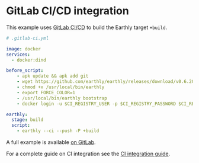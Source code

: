
# GitLab CI/CD integration

This example uses [GitLab CI/CD](https://docs.gitlab.com/ee/ci/) to build the Earthly target `+build`.


```yml
# .gitlab-ci.yml

image: docker
services:
  - docker:dind

before_script:
    - apk update && apk add git
    - wget https://github.com/earthly/earthly/releases/download/v0.6.20/earthly-linux-amd64 -O /usr/local/bin/earthly
    - chmod +x /usr/local/bin/earthly
    - export FORCE_COLOR=1
    - /usr/local/bin/earthly bootstrap
    - docker login -u $CI_REGISTRY_USER -p $CI_REGISTRY_PASSWORD $CI_REGISTRY

earthly:
  stage: build
  script:
    - earthly --ci --push -P +build
```

A full example is available [on GitLab](https://gitlab.com/earthly-technologies/earthly-demo).

For a complete guide on CI integration see the [CI integration guide](../overview.md).
